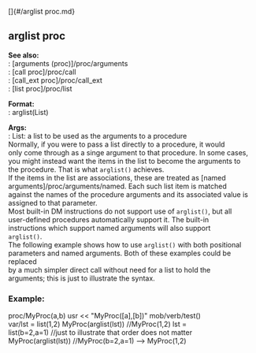 []{#/arglist proc.md}    
## arglist proc    
**See also:**    
:   [arguments (proc)]/proc/arguments    
:   [call proc]/proc/call    
:   [call_ext proc]/proc/call_ext    
:   [list proc]/proc/list    
<!-- -->    
**Format:**    
:   arglist(List)    
<!-- -->    
**Args:**    
:   List: a list to be used as the arguments to a procedure    
Normally, if you were to pass a list directly to a procedure, it would    
only come through as a singe argument to that procedure. In some cases,    
you might instead want the items in the list to become the arguments to    
the procedure. That is what `arglist()` achieves.    
If the items in the list are associations, these are treated as [named    
arguments]/proc/arguments/named. Each such list item is matched    
against the names of the procedure arguments and its associated value is    
assigned to that parameter.    
Most built-in DM instructions do not support use of `arglist()`, but all    
user-defined procedures automatically support it. The built-in    
instructions which support named arguments will also support    
`arglist()`.    
The following example shows how to use `arglist()` with both positional    
parameters and named arguments. Both of these examples could be replaced    
by a much simpler direct call without need for a list to hold the    
arguments; this is just to illustrate the syntax.    
### Example:    
proc/MyProc(a,b) usr \<\< \"MyProc(\[a\],\[b\])\" mob/verb/test()    
var/lst = list(1,2) MyProc(arglist(lst)) //MyProc(1,2) lst =    
list(b=2,a=1) //just to illustrate that order does not matter    
MyProc(arglist(lst)) //MyProc(b=2,a=1) \--\> MyProc(1,2)  